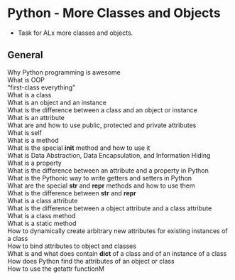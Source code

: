 # Python - More Classes and Objects
- Task for ALx more classes and objects.

## General
Why Python programming is awesome <br>
What is OOP <br>
“first-class everything”<br>
What is a class<br>
What is an object and an instance<br>
What is the difference between a class and an object or instance<br>
What is an attribute<br>
What are and how to use public, protected and private attributes<br>
What is self<br>
What is a method<br>
What is the special __init__ method and how to use it<br>
What is Data Abstraction, Data Encapsulation, and Information Hiding<br>
What is a property<br>
What is the difference between an attribute and a property in Python<br>
What is the Pythonic way to write getters and setters in Python<br>
What are the special __str__ and __repr__ methods and how to use them<br>
What is the difference between __str__ and __repr__<br>
What is a class attribute<br>
What is the difference between a object attribute and a class attribute<br>
What is a class method<br>
What is a static method<br>
How to dynamically create arbitrary new attributes for existing instances of a class<br>
How to bind attributes to object and classes<br>
What is and what does contain __dict__ of a class and of an instance of a class<br>
How does Python find the attributes of an object or class<br>
How to use the getattr functionM<br>
